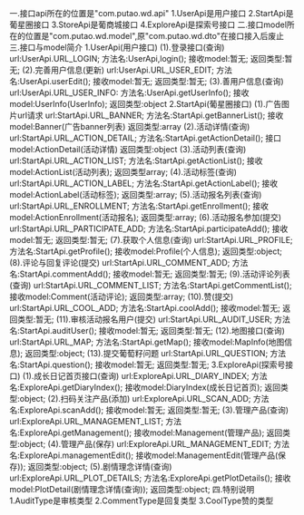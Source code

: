 一.接口api所在的位置是"com.putao.wd.api"
    1.UserApi是用户接口
    2.StartApi是葡星圈接口
    3.StoreApi是葡商城接口
    4.ExploreApi是探索号接口
二.接口model所在的位置是"com.putao.wd.model",原"com.putao.wd.dto"在接口接入后废止
三.接口与model简介
    1.UserApi(用户接口)
        (1).登录接口(查询)
            url:UserApi.URL_LOGIN;
            方法名:UserApi,login();
            接收model:暂无;
            返回类型:暂无;
        (2).完善用户信息(更新)
            url:UserApi.URL_USER_EDIT;
            方法名:UserApi.userEdit();
            接收model:暂无;
            返回类型:暂无;
        (3).善用户信息(查询)
            url:UserApi.URL_USER_INFO:
            方法名:UserApi.getUserInfo();
            接收model:UserInfo(UserInfo);
            返回类型:object
    2.StartApi(葡星圈接口)
        (1).广告图片url请求
            url:StartApi.URL_BANNER;
            方法名:StartApi.getBannerList();
            接收model:Banner(广告banner列表)
            返回类型:array
        (2).活动详情(查询)
            url:StartApi.URL_ACTION_DETAIL;
            方法名:StartApi.getActionDetail();
            接口model:ActionDetail(活动详情)
            返回类型:object
        (3).活动列表(查询)
            url:StartApi.URL_ACTION_LIST;
            方法名:StartApi.getActionList();
            接收model:ActionList(活动列表);
            返回类型array;
        (4).活动标签(查询)
            url:StartApi.URL_ACTION_LABEL;
            方法名:StartApi.getActionLabel();
            接收model:ActionLabel(活动标签);
            返回类型:array;
        (5).活动报名列表(查询)
            url:StartApi.URL_ENROLLMENT;
            方法名:StartApi.getEnrollment();
            接收model:ActionEnrollment(活动报名);
            返回类型:array;
        (6).活动报名参加(提交)
            url:StartApi.URL_PARTICIPATE_ADD;
            方法名:StartApi.participateAdd();
            接收model:暂无;
            返回类型:暂无;
        (7).获取个人信息(查询)
            url:StartApi.URL_PROFILE;
            方法名:StartApi.getProfile();
            接收model:Profile(个人信息);
            返回类型:object;
        (8).评论与回复评论(提交)
            url:StartApi.URL_COMMENT_ADD;
            方法名:StartApi.commentAdd();
            接收model:暂无;
            返回类型:暂无;
        (9).活动评论列表(查询)
            url:StartApi.URL_COMMENT_LIST;
            方法名:StartApi.getCommentList();
            接收model:Comment(活动评论);
            返回类型:array;
        (10).赞(提交)
            url:StartApi.URL_COOL_ADD;
            方法名:StartApi.coolAdd();
            接收model:暂无;
            返回类型:暂无;
        (11).审核活动报名用户(提交)
            url:StartApi.URL_AUDIT_USER;
            方法名:StartApi.auditUser();
            接收model:暂无;
            返回类型:暂无;
        (12).地图接口(查询)
            url:StartApi.URL_MAP;
            方法名:StartApi.getMap();
            接收model:MapInfo(地图信息);
            返回类型:object;
        (13).提交葡萄籽问题
            url:StartApi.URL_QUESTION;
            方法名:StartApi.question();
            接收model:暂无;
            返回类型:暂无;
    3.ExploreApi(探索号接口)
        (1).成长日记首页接口(查询)
            url:ExploreApi.URL_DIARY_INDEX;
            方法名:ExploreApi.getDiaryIndex();
            接收model:DiaryIndex(成长日记首页);
            返回类型:object;
        (2).扫码关注产品(添加)
            url:ExploreApi.URL_SCAN_ADD;
            方法名:ExploreApi.scanAdd();
            接收model:暂无;
            返回类型:暂无;
        (3).管理产品(查询)
            url:ExploreApi.URL_MANAGEMENT_LIST;
            方法名:ExploreApi.getManagement();
            接收model:Management(管理产品);
            返回类型:object;
        (4).管理产品(保存)
            url:ExploreApi.URL_MANAGEMENT_EDIT;
            方法名:ExploreApi.managementEdit();
            接收model:ManagementEdit(管理产品(保存));
            返回类型:object;
        (5).剧情理念详情(查询)
            url:ExploreApi.URL_PLOT_DETAILS;
            方法名:ExploreApi.getPlotDetails();
            接收model:PlotDetail(剧情理念详情(查询));
            返回类型:object;
四.特别说明
    1.AuditType是审核类型
    2.CommentType是回复类型
    3.CoolType赞的类型